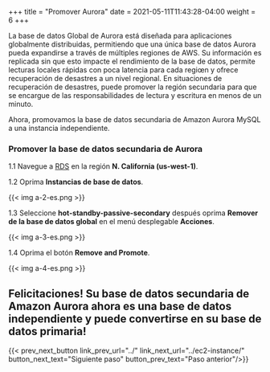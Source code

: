 +++
title = "Promover Aurora"
date =  2021-05-11T11:43:28-04:00
weight = 6
+++

La base de datos Global de Aurora está diseñada para aplicaciones globalmente distribuidas, permitiendo que una única base de datos Aurora pueda expandirse a través de múltiples regiones de AWS. Su información es replicada sin que esto impacte el rendimiento de la base de datos, permite lecturas locales rápidas con poca latencia para cada regiœn y ofrece recuperación de desastres a un nivel regional. En situaciones de recuperación de desastres, puede promover la región secundaria para que se encargue de las responsabilidades de lectura y escritura en menos de un minuto.

Ahora, promovamos la base de datos secundaria de Amazon Aurora MySQL a una instancia independiente.

### Promover la base de datos secundaria de Aurora

1.1 Navegue a [RDS](https://us-west-1.console.aws.amazon.com/rds/home?region=us-west-1#/) en la región **N. California (us-west-1)**.

1.2 Oprima **Instancias de base de datos**.

{{< img a-2-es.png >}}

1.3 Seleccione **hot-standby-passive-secondary** después oprima **Remover de la base de datos global** en el menú desplegable **Acciones**.

{{< img a-3-es.png >}}

1.4 Oprima el botón **Remove and Promote**.

{{< img a-4-es.png >}}

## Felicitaciones! Su base de datos secundaria de Amazon Aurora ahora es una base de datos independiente y puede convertirse en su base de datos primaria!

{{< prev_next_button link_prev_url="../" link_next_url="../ec2-instance/" button_next_text="Siguiente paso" button_prev_text="Paso anterior"/>}}


